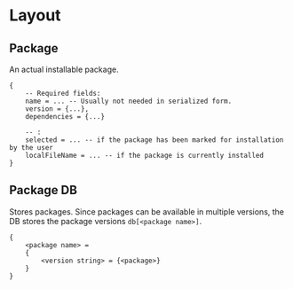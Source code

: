 # Layout

## Package

An actual installable package.

```
{
    -- Required fields:
    name = ... -- Usually not needed in serialized form.
    version = {...},
    dependencies = {...}

    -- :
    selected = ... -- if the package has been marked for installation by the user
    localFileName = ... -- if the package is currently installed
}
```




## Package DB

Stores packages.  Since packages can be available in multiple versions,
the DB stores the package versions `db[<package name>]`.

```
{
    <package name> =
    {
        <version string> = {<package>}
    }
}
```
